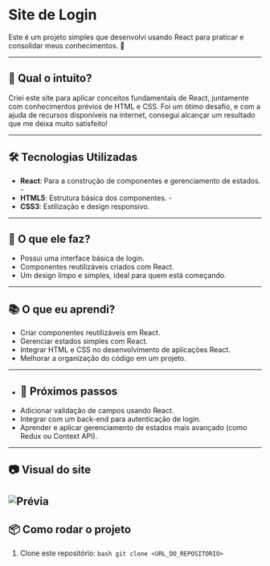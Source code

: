 # **Site de Login** 
Este é um projeto simples que desenvolvi usando React para praticar e consolidar meus conhecimentos. 🚀 

--- 
## **🧐 Qual o intuito?**
Criei este site para aplicar conceitos fundamentais de React, juntamente com conhecimentos prévios de HTML e CSS. Foi um ótimo desafio, e com a ajuda de recursos disponíveis na internet, consegui alcançar um resultado que me deixa muito satisfeito!

--- 
## **🛠️ Tecnologias Utilizadas**
- **React**: Para a construção de componentes e gerenciamento de estados. - 
- **HTML5**: Estrutura básica dos componentes. - 
- **CSS3**: Estilização e design responsivo. 
--- 
## **🎯 O que ele faz?**
- Possui uma interface básica de login.
- Componentes reutilizáveis criados com React. 
- Um design limpo e simples, ideal para quem está começando. 
--- 
## **📚 O que eu aprendi?**
- Criar componentes reutilizáveis em React. 
- Gerenciar estados simples com React. 
- Integrar HTML e CSS no desenvolvimento de aplicações React. 
- Melhorar a organização do código em um projeto. 
--- 
- ## **🌟 Próximos passos**
- Adicionar validação de campos usando React. 
- Integrar com um back-end para autenticação de login. 
- Aprender e aplicar gerenciamento de estados mais avançado (como Redux ou Context API). 
--- 
 ## **📷 Visual do site** 
 ![Prévia](https://github.com/JosivaldoS/siteDeLogin/assets/77576339/6533dc86-95bf-4056-9932-b8c07fee91fc)
---
 ## **📦 Como rodar o projeto** 
 1. Clone este repositório: ```bash git clone <URL_DO_REPOSITORIO>```


